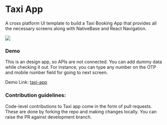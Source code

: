 # Taxi App

A cross platform UI template to build a Taxi Booking App that provides all the necessary screens along with NativeBase and React Navigation.

<div>
<img src="https://github.com/GeekyAnts/nativebase-v3-taxi-app/tree/master/assets/first.gif"/>
</div>

### Demo
This is an design app, so APIs are not connected. You can add dummy data while checking it out.
For instance, you can type any number on the OTP and mobile number field for going to next screen.

Demo Link: [taxi-app](https://madewithnativebase.com/projects/taxi-app)

### Contribution guidelines:

Code-level contributions to Taxi app come in the form of pull requests. These are done by forking the repo and making changes locally. You can raise the PR against development branch.
